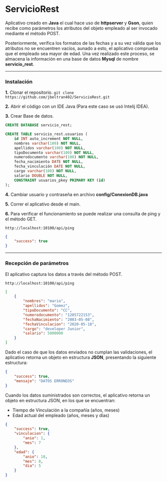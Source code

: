 # ServicioRest
Aplicativo creado en **Java** el cual hace uso de **httpserver** y **Gson**,  quien recibe como parámetros los atributos del objeto empleado al ser invocado mediante el método POST.

Posteriormente, verifica  los formatos de las fechas y a su vez  válida que los atributos no se encuentren vacíos, aunado a esto, el aplicativo comprueba que el empleado sea mayor de edad. Una vez realizado este proceso, se almacena la información en una base de datos **Mysql** de nombre **servicio_rest**.

------------

### Instalación

**1.** Clonar el repositorio.
`git clone https://github.com/jbeltran402/ServicioRest.git`

**2.** Abrir el código con un IDE Java (Para este caso se usó Intelij IDEA).

**3.** Crear Base de datos.
```sql
CREATE DATABASE servicio_rest;

CREATE TABLE servicio_rest.usuarios (
	id INT auto_increment NOT NULL,
	nombres varchar(100) NOT NULL,
	apellidos varchar(100) NOT NULL,
	tipoDocumento varchar(100) NOT NULL,
	numerodocumento varchar(100) NOT NULL,
	fecha_nacimiento DATE NOT NULL,
	fecha_vinculación DATE NOT NULL,
	cargo varchar(100) NOT NULL,
	salario DOUBLE NOT NULL,
	CONSTRAINT usuarios_pkey PRIMARY KEY (id)
);
```

**4.** Cambiar usuario y contraseña en archivo **config/ConexionDB.java**

**5.** Correr el aplicativo desde el main.

**6.** Para verificar el funcionamiento se puede realizar una consulta de ping y el método GET.

`http://localhost:10100/api/ping`
```json
{
    "success": true
}
```

------------

### Recepción de parámetros

El aplicativo captura los datos a través del método POST.

`http://localhost:10100/api/ping`

```json
[
    {
        "nombres": "maria",
        "apellidos": "Gomez",
        "tipoDocumento": "CC",
        "numerodocumento": "1285722153",
        "fechaNacimiento": "2003-05-08",
        "fechaVinculacion": "2020-05-18",
        "cargo": "developer Junior",
        "salario": 5000000
    }
]
```

Dado el caso de que los datos enviados no cumplan las validaciones, el aplicativo retorna un objeto en estructura **JSON**, presentando la siguiente estructura:

```json
{
    "success": true,
    "mensaje": "DATOS ERRONEOS"
}
```
Cuando los datos suministrados son correctos,  el aplicativo retorna un objeto en estructura JSON, en los que se encuentran:
- Tiempo de Vinculación a la compañía (años, meses)
- Edad actual del empleado (años, meses y días)

```json
{
    "success": true,
    "vinculacion": {
        "anio": 1,
        "mes": 7
    },
    "edad": {
        "anio": 18,
        "mes": 8,
        "dia": 5
    }
}
```